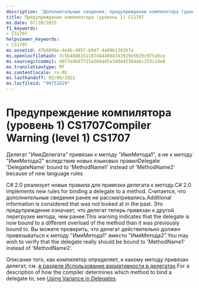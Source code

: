 ```yaml
---
description: 'Дополнительные сведения: предупреждение компилятора (уровень 1) CS1707'
title: Предупреждение компилятора (уровень 1) CS1707
ms.date: 07/20/2015
f1_keywords:
- CS1707
helpviewer_keywords:
- CS1707
ms.assetid: 47b6096e-4e4b-4057-b9d7-4a096139267a
ms.openlocfilehash: 7c5b4888151c87d444884343929e5629c075a0ce
ms.sourcegitcommit: ddf7edb67715a5b9a45e3dd44536dabc153c1de0
ms.translationtype: MT
ms.contentlocale: ru-RU
ms.lasthandoff: 02/06/2021
ms.locfileid: "99751629"
---
```

# <a name="compiler-warning-level-1-cs1707"></a><span data-ttu-id="b6369-103">Предупреждение компилятора (уровень 1) CS1707</span><span class="sxs-lookup"><span data-stu-id="b6369-103">Compiler Warning (level 1) CS1707</span></span>

<span data-ttu-id="b6369-104">Делегат "ИмяДелегата" привязан к методу "ИмяМетода1", а не к методу "ИмяМетода2" вследствие новых языковых правил</span><span class="sxs-lookup"><span data-stu-id="b6369-104">Delegate 'DelegateName' bound to 'MethodName1' instead of 'MethodName2' because of new language rules</span></span>  
  
 <span data-ttu-id="b6369-105">C# 2.0 реализует новые правила для привязки делегата к методу.</span><span class="sxs-lookup"><span data-stu-id="b6369-105">C# 2.0 implements new rules for binding a delegate to a method.</span></span> <span data-ttu-id="b6369-106">Считается, что дополнительные сведения ранее не рассматривались.</span><span class="sxs-lookup"><span data-stu-id="b6369-106">Additional information is considered that was not looked at in the past.</span></span> <span data-ttu-id="b6369-107">Это предупреждение означает, что делегат теперь привязан к другой перегрузке метода, чем ранее.</span><span class="sxs-lookup"><span data-stu-id="b6369-107">This warning indicates that the delegate is now bound to a different overload of the method than it was previously bound to.</span></span> <span data-ttu-id="b6369-108">Вы можете проверить, что делегат действительно должен привязываться к методу "ИмяМетода1" вместо "ИмяМетода2".</span><span class="sxs-lookup"><span data-stu-id="b6369-108">You may wish to verify that the delegate really should be bound to 'MethodName1' instead of 'MethodName2'.</span></span>  
  
 <span data-ttu-id="b6369-109">Описание того, как компилятор определяет, к какому методу привязан делегат, см. [в разделе Использование вариативности в делегатах](../programming-guide/concepts/covariance-contravariance/using-variance-in-delegates.md).</span><span class="sxs-lookup"><span data-stu-id="b6369-109">For a description of how the compiler determines which method to bind a delegate to, see [Using Variance in Delegates](../programming-guide/concepts/covariance-contravariance/using-variance-in-delegates.md).</span></span>
